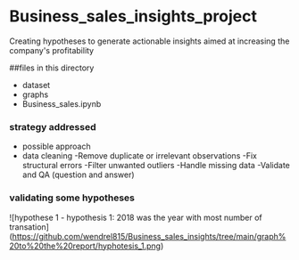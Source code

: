 # Business_sales_insights_project
Creating  hypotheses to generate actionable insights aimed at increasing the company's profitability

##files in this directory
- dataset
- graphs
- Business_sales.ipynb

### strategy addressed
- possible approach
- data cleaning
-Remove duplicate or irrelevant observations
-Fix structural errors
-Filter unwanted outliers
-Handle missing data
-Validate and QA (question and answer)

### validating some hypotheses

![hypothese 1 - hypothesis 1: 2018 was the year with most number of transation]    (https://github.com/wendrel815/Business_sales_insights/tree/main/graph%20to%20the%20report/hyphotesis_1.png)
